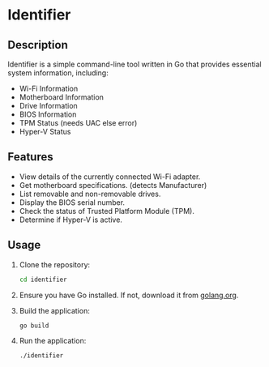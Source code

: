 # Identifier

## Description

Identifier is a simple command-line tool written in Go that provides essential system information, including:

- Wi-Fi Information
- Motherboard Information
- Drive Information
- BIOS Information
- TPM Status (needs UAC else error)
- Hyper-V Status

## Features

- View details of the currently connected Wi-Fi adapter.
- Get motherboard specifications. (detects Manufacturer)
- List removable and non-removable drives.
- Display the BIOS serial number.
- Check the status of Trusted Platform Module (TPM).
- Determine if Hyper-V is active.

## Usage

1. Clone the repository:

   ```bash
   cd identifier
   ```

2. Ensure you have Go installed. If not, download it from [golang.org](https://golang.org).

3. Build the application:

   ```bash
   go build
   ```

4. Run the application:

   ```bash
   ./identifier
   ```

